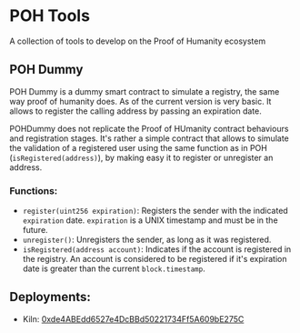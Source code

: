 # POH Tools

A collection of tools to develop on the Proof of Humanity ecosystem

## POH Dummy

POH Dummy is a dummy smart contract to simulate a registry, the same way proof of humanity does.
As of the current version is very basic. It allows to register the calling address by passing an expiration date.

POHDummy does not replicate the Proof of HUmanity contract behaviours and registration stages. It's rather a simple contract that allows to simulate the validation of a registered user using the same function as in POH (`isRegistered(address)`), by making easy it to register or unregister an address.

### Functions:

- `register(uint256 expiration)`: Registers the sender with the indicated `expiration` date. `expiration` is a UNIX timestamp and must be in the future.
- `unregister()`: Unregisters the sender, as long as it was registered.
- `isRegistered(address account)`: Indicates if the account is registered in the registry. An account is considered to be registered if it's expiration date is greater than the current `block.timestamp`.

## Deployments:

- Kiln: [0xde4ABEdd6527e4DcBBd50221734Ff5A609bE275C](https://explorer.kiln.themerge.dev/address/0xde4ABEdd6527e4DcBBd50221734Ff5A609bE275C)
